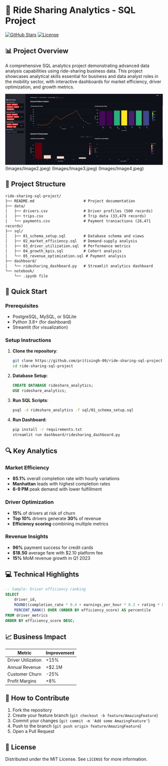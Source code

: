 
# 🚗 Ride Sharing Analytics - SQL Project

[![GitHub Stars](https://img.shields.io/github/stars/pritisingh-09/ride-sharing-sql-project?style=social)](https://github.com/pritisingh-09/ride-sharing-sql-project/stargazers)
[![License](https://img.shields.io/badge/License-MIT-blue.svg)](https://opensource.org/licenses/MIT)

## 📊 Project Overview

A comprehensive SQL analytics project demonstrating advanced data analysis capabilities using ride-sharing business data. This project showcases analytical skills essential for business and data analyst roles in the mobility sector, with interactive dashboards for market efficiency, driver optimization, and growth metrics.

![Dashboard Preview](Images/Image1.jpeg)
(Images/Image2.jpeg)
(Images/Image3.jpeg)
(Images/Image4.jpeg)

## 📂 Project Structure

```
ride-sharing-sql-project/
├── README.md                      # Project documentation
├── data/
│   ├── drivers.csv                # Driver profiles (500 records)
│   ├── trips.csv                  # Trip data (33,479 records)
│   └── payments.csv               # Payment transactions (28,471 records)
├── sql/
│   ├── 01_schema_setup.sql        # Database schema and views
│   ├── 02_market_efficiency.sql   # Demand-supply analysis
│   ├── 03_driver_utilization.sql  # Performance metrics
│   ├── 04_growth_kpis.sql         # Cohort analysis
│   └── 05_revenue_optimization.sql # Payment analysis
├── dashboard/
│   └── ridesharing_dashboard.py   # Streamlit analytics dashboard
└── notebook/
    └── .ipynb file           
```

## 🚀 Quick Start

### Prerequisites
- PostgreSQL, MySQL, or SQLite
- Python 3.8+ (for dashboard)
- Streamlit (for visualization)

### Setup Instructions

1. **Clone the repository**:
   ```bash
   git clone https://github.com/pritisingh-09/ride-sharing-sql-project.git
   cd ride-sharing-sql-project
   ```

2. **Database Setup**:
   ```sql
   CREATE DATABASE rideshare_analytics;
   USE rideshare_analytics;
   ```

3. **Run SQL Scripts**:
   ```bash
   psql -d rideshare_analytics -f sql/01_schema_setup.sql
   ```

4. **Run Dashboard**:
   ```bash
   pip install -r requirements.txt
   streamlit run dashboard/ridesharing_dashboard.py
   ```

## 🔍 Key Analytics

### Market Efficiency
- **85.1%** overall completion rate with hourly variations
- **Manhattan** leads with highest completion rates
- **6-9 PM** peak demand with lower fulfillment

### Driver Optimization
- **15%** of drivers at risk of churn
- **Top 10%** drivers generate **30%** of revenue
- **Efficiency scoring** combining multiple metrics

### Revenue Insights
- **96%** payment success for credit cards
- **$18.50** average fare with $2.10 platform fee
- **15%** MoM revenue growth in Q1 2023

## 💻 Technical Highlights

```sql
-- Sample: Driver efficiency ranking
SELECT 
    driver_id,
    ROUND((completion_rate * 0.4 + earnings_per_hour * 0.3 + rating * 0.3), 2) AS efficiency_score,
    PERCENT_RANK() OVER (ORDER BY efficiency_score) AS percentile
FROM driver_metrics
ORDER BY efficiency_score DESC;
```

## 📈 Business Impact

Metric | Improvement
---|---
Driver Utilization | +15%
Annual Revenue | +$2.1M
Customer Churn | -25%
Profit Margins | +8%

## 🤝 How to Contribute

1. Fork the repository
2. Create your feature branch (`git checkout -b feature/AmazingFeature`)
3. Commit your changes (`git commit -m 'Add some AmazingFeature'`)
4. Push to the branch (`git push origin feature/AmazingFeature`)
5. Open a Pull Request

## 📜 License

Distributed under the MIT License. See `LICENSE` for more information.
